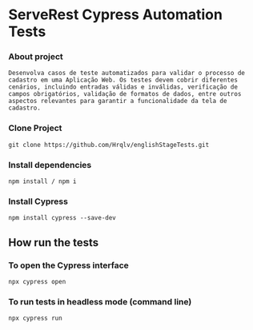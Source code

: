 # ServeRest Cypress Automation Tests

### About project
```
Desenvolva casos de teste automatizados para validar o processo de cadastro em uma Aplicação Web. Os testes devem cobrir diferentes cenários, incluindo entradas válidas e inválidas, verificação de campos obrigatórios, validação de formatos de dados, entre outros aspectos relevantes para garantir a funcionalidade da tela de cadastro.
```

### Clone Project 

```
git clone https://github.com/Hrqlv/englishStageTests.git
```
### Install dependencies

```
npm install / npm i
```

### Install Cypress 

```
npm install cypress --save-dev
```

## How run the tests

### To open the Cypress interface
```
npx cypress open
```

### To run tests in headless mode (command line)
```
npx cypress run
```